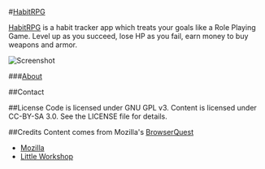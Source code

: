 #[HabitRPG](http://habitrpg.com/)

[HabitRPG](http://habitrpg.com/) is a habit tracker app which treats your goals like a Role Playing Game. Level up as you succeed, lose HP as you fail, earn money to buy weapons and armor.

![Screenshot](https://raw.github.com/lefnire/habitrpg/master/public/img/screenshot.jpeg "Screenshot")

###[About](https://habitrpg.com/splash.html)


##Contact


##License
Code is licensed under GNU GPL v3. Content is licensed under CC-BY-SA 3.0.
See the LICENSE file for details.

##Credits
Content comes from Mozilla's [BrowserQuest](http://browserquest.mozilla.org/) 

 * [Mozilla](http://mozilla.org)
 * [Little Workshop](http://www.littleworkshop.fr)
